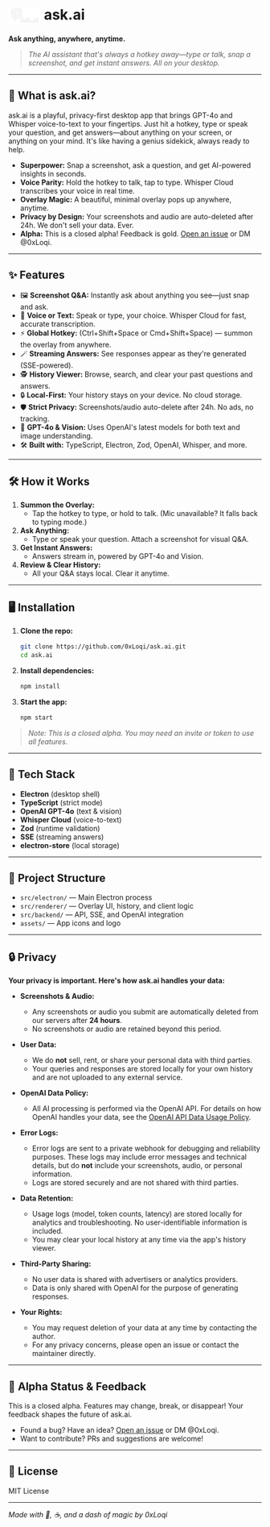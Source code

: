 # <img src="assets/logo/ask.ai.png" alt="ask.ai logo" width="64" style="vertical-align:middle;"> ask.ai

**Ask anything, anywhere, anytime.**

> _The AI assistant that's always a hotkey away—type or talk, snap a screenshot, and get instant answers. All on your desktop._

---

## 🚀 What is ask.ai?

ask.ai is a playful, privacy-first desktop app that brings GPT-4o and Whisper voice-to-text to your fingertips. Just hit a hotkey, type or speak your question, and get answers—about anything on your screen, or anything on your mind. It's like having a genius sidekick, always ready to help.

- **Superpower:** Snap a screenshot, ask a question, and get AI-powered insights in seconds.
- **Voice Parity:** Hold the hotkey to talk, tap to type. Whisper Cloud transcribes your voice in real time.
- **Overlay Magic:** A beautiful, minimal overlay pops up anywhere, anytime.
- **Privacy by Design:** Your screenshots and audio are auto-deleted after 24h. We don't sell your data. Ever.
- **Alpha:** This is a closed alpha! Feedback is gold. [Open an issue](https://github.com/0xLoqi/ask.ai/issues) or DM @0xLoqi.

---

## ✨ Features

- 🖼️ **Screenshot Q&A:** Instantly ask about anything you see—just snap and ask.
- 🎤 **Voice or Text:** Speak or type, your choice. Whisper Cloud for fast, accurate transcription.
- ⚡ **Global Hotkey:** (Ctrl+Shift+Space or Cmd+Shift+Space) — summon the overlay from anywhere.
- 🪄 **Streaming Answers:** See responses appear as they're generated (SSE-powered).
- 🕵️ **History Viewer:** Browse, search, and clear your past questions and answers.
- 🔒 **Local-First:** Your history stays on your device. No cloud storage.
- 🛡️ **Strict Privacy:** Screenshots/audio auto-delete after 24h. No ads, no tracking.
- 🧠 **GPT-4o & Vision:** Uses OpenAI's latest models for both text and image understanding.
- 🛠️ **Built with:** TypeScript, Electron, Zod, OpenAI, Whisper, and more.

---

## 🛠️ How it Works

1. **Summon the Overlay:**
   - Tap the hotkey to type, or hold to talk. (Mic unavailable? It falls back to typing mode.)
2. **Ask Anything:**
   - Type or speak your question. Attach a screenshot for visual Q&A.
3. **Get Instant Answers:**
   - Answers stream in, powered by GPT-4o and Vision.
4. **Review & Clear History:**
   - All your Q&A stays local. Clear it anytime.

---

## 🖥️ Installation

1. **Clone the repo:**
   ```bash
   git clone https://github.com/0xLoqi/ask.ai.git
   cd ask.ai
   ```
2. **Install dependencies:**
   ```bash
   npm install
   ```
3. **Start the app:**
   ```bash
   npm start
   ```

> _Note: This is a closed alpha. You may need an invite or token to use all features._

---

## 🤖 Tech Stack
- **Electron** (desktop shell)
- **TypeScript** (strict mode)
- **OpenAI GPT-4o** (text & vision)
- **Whisper Cloud** (voice-to-text)
- **Zod** (runtime validation)
- **SSE** (streaming answers)
- **electron-store** (local storage)

---

## 📝 Project Structure
- `src/electron/` — Main Electron process
- `src/renderer/` — Overlay UI, history, and client logic
- `src/backend/` — API, SSE, and OpenAI integration
- `assets/` — App icons and logo

---

## 🔒 Privacy

**Your privacy is important. Here's how ask.ai handles your data:**

- **Screenshots & Audio:**
  - Any screenshots or audio you submit are automatically deleted from our servers after **24 hours**.
  - No screenshots or audio are retained beyond this period.

- **User Data:**
  - We do **not** sell, rent, or share your personal data with third parties.
  - Your queries and responses are stored locally for your own history and are not uploaded to any external service.

- **OpenAI Data Policy:**
  - All AI processing is performed via the OpenAI API. For details on how OpenAI handles your data, see the [OpenAI API Data Usage Policy](https://openai.com/policies/api-data-usage-policy).

- **Error Logs:**
  - Error logs are sent to a private webhook for debugging and reliability purposes. These logs may include error messages and technical details, but do **not** include your screenshots, audio, or personal information.
  - Logs are stored securely and are not shared with third parties.

- **Data Retention:**
  - Usage logs (model, token counts, latency) are stored locally for analytics and troubleshooting. No user-identifiable information is included.
  - You may clear your local history at any time via the app's history viewer.

- **Third-Party Sharing:**
  - No user data is shared with advertisers or analytics providers.
  - Data is only shared with OpenAI for the purpose of generating responses.

- **Your Rights:**
  - You may request deletion of your data at any time by contacting the author.
  - For any privacy concerns, please open an issue or contact the maintainer directly.

---

## 🧪 Alpha Status & Feedback

This is a closed alpha. Features may change, break, or disappear! Your feedback shapes the future of ask.ai.

- Found a bug? Have an idea? [Open an issue](https://github.com/0xLoqi/ask.ai/issues) or DM @0xLoqi.
- Want to contribute? PRs and suggestions are welcome!

---

## 📜 License

MIT License

---

_Made with 🤖, ☕, and a dash of magic by 0xLoqi_ 
